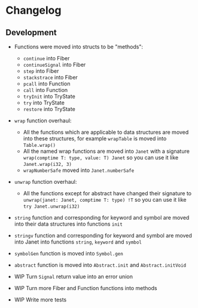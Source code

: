 # Changelog

## Development

* Functions were moved into structs to be "methods":
  * `continue` into Fiber
  * `continueSignal` into Fiber
  * `step` into Fiber
  * `stackstrace` into Fiber
  * `pcall` into Function
  * `call` into Function
  * `tryInit` into TryState
  * `try` into TryState
  * `restore` into TryState
* `wrap` function overhaul:
  * All the functions which are applicable to data structures are moved into
    these structures, for example `wrapTable` is moved into `Table.wrap()`
  * All the named wrap functions are moved into `Janet` with a signature
    `wrap(comptime T: type, value: T) Janet` so you can use it like
    `Janet.wrap(i32, 3)`
  * `wrapNumberSafe` moved into `Janet.numberSafe`
* `unwrap` function overhaul:
  * All the functions except for abstract have changed their signature to
    `unwrap(janet: Janet, comptime T: type) !T` so you can use it like
    `try Janet.unwrap(i32)`
* `string` function and corresponding for keyword and symbol are moved into
  their data structures into functions `init`
* `stringv` function and corresponding for keyword and symbol are moved into
  Janet into functions `string`, `keyword` and `symbol`
* `symbolGen` function is moved into `Symbol.gen`
* `abstract` function is moved into `Abstract.init` and `Abstract.initVoid`


* WIP Turn `Signal` return value into an error union
* WIP Turn more Fiber and Function functions into methods
* WIP Write more tests
